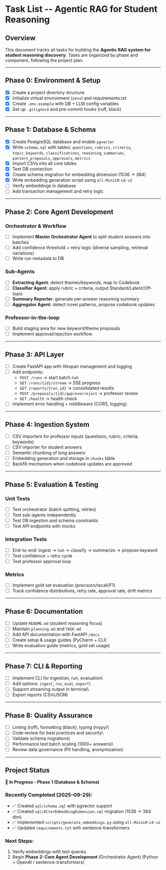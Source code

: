 # Task List -- Agentic RAG for Student Reasoning

## Overview

This document tracks all tasks for building the **Agentic RAG system for
student reasoning discovery**. Tasks are organized by phase and
component, following the project plan.

------------------------------------------------------------------------

## Phase 0: Environment & Setup

-   [X] Create a project directory structure
-   [X] Initialize virtual environment (`venv`) and requirements.txt
-   [X] Create `.env.example` with DB + LLM config variables
-   [X] Set up `.gitignore` and pre-commit hooks (ruff, black)

------------------------------------------------------------------------

## Phase 1: Database & Schema

-   [X] Create PostgreSQL database and enable `pgvector`
-   [X] Write `schema.sql` with tables: `questions`, `rubrics`,
    `criteria`, `topic_keywords`, `classifications`, `reasoning_summaries`,
    `pattern_proposals`, `approvals`, `metrics`
-   [X] Import CSVs into all core tables
-   [X] Test DB connection
-   [X] Create schema migration for embedding dimension (1536 → 384)
-   [X] Write embedding generation script using `all-MiniLM-L6-v2`
-   [ ] Verify embeddings in database
-   [ ] Add transaction management and retry logic

------------------------------------------------------------------------

## Phase 2: Core Agent Development

### Orchestrator & Workflow

-   [ ] Implement **Master Orchestrator Agent** to split student answers
    into batches
-   [ ] Add confidence threshold + retry logic (diverse sampling,
    retrieval variations)
-   [ ] Write run metadata to DB

### Sub-Agents

-   [ ] **Extracting Agent**: detect themes/keywords, map to Codebook
-   [ ] **Classifier Agent**: apply rubric + criteria, output
    Standard/Latent/Off-topic
-   [ ] **Summary Reporter**: generate per-answer reasoning summary
-   [ ] **Aggregator Agent**: detect novel patterns, propose codebook
    updates

### Professor-in-the-loop

-   [ ] Build staging area for new keyword/theme proposals
-   [ ] Implement approval/rejection workflow

------------------------------------------------------------------------

## Phase 3: API Layer

-   [ ] Create FastAPI app with lifespan management and logging
-   [ ] Add endpoints:
    -   `POST /runs` → start batch run
    -   `GET /runs/{id}/stream` → SSE progress
    -   `GET /reports/{run_id}` → consolidated results
    -   `POST /proposals/{id}/approve|reject` → professor review
    -   `GET /health` → health check
-   [ ] Implement error handling + middleware (CORS, logging)

------------------------------------------------------------------------

## Phase 4: Ingestion System

-   [ ] CSV importers for professor inputs (questions, rubric, criteria,
    keywords)
-   [ ] CSV importer for student answers
-   [ ] Semantic chunking of long answers
-   [ ] Embedding generation and storage in `chunks` table
-   [ ] Backfill mechanism when codebook updates are approved

------------------------------------------------------------------------

## Phase 5: Evaluation & Testing

### Unit Tests

-   [ ] Test orchestrator (batch splitting, retries)
-   [ ] Test sub-agents independently
-   [ ] Test DB ingestion and schema constraints
-   [ ] Test API endpoints with mocks

### Integration Tests

-   [ ] End-to-end: ingest → run → classify → summarize → propose
    keyword
-   [ ] Test confidence + retry cycle
-   [ ] Test professor approval loop

### Metrics

-   [ ] Implement gold set evaluation (precision/recall/F1)
-   [ ] Track confidence distributions, retry rate, approval rate, drift
    metrics

------------------------------------------------------------------------

## Phase 6: Documentation

-   [ ] Update `README.md` (student reasoning focus)
-   [ ] Maintain `planning.md` and `TASK.md`
-   [ ] Add API documentation with FastAPI `/docs`
-   [ ] Create setup & usage guides (PyCharm + CLI)
-   [ ] Write evaluation guide (metrics, gold set usage)

------------------------------------------------------------------------

## Phase 7: CLI & Reporting

-   [ ] Implement CLI for ingestion, run, evaluation\
-   [ ] Add options: `ingest`, `run`, `eval`, `export`\
-   [ ] Support streaming output in terminal\
-   [ ] Export reports (CSV/JSON)

------------------------------------------------------------------------

## Phase 8: Quality Assurance

-   [ ] Linting (ruff), formatting (black), typing (mypy)\
-   [ ] Code review for best practices and security\
-   [ ] Validate schema migrations\
-   [ ] Performance test batch scaling (1000+ answers)\
-   [ ] Review data governance (PII handling, anonymization)

------------------------------------------------------------------------

## Project Status

🚧 **In Progress - Phase 1 (Database & Schema)**

### Recently Completed (2025-09-29):
- ✅ Created `sql/schema.sql` with pgvector support
- ✅ Created `sql/AlterEmbeddingDimension.sql` migration (1536 → 384 dim)
- ✅ Implemented `scripts/generate_embeddings.py` using `all-MiniLM-L6-v2`
- ✅ Updated `requirements.txt` with sentence-transformers

### Next Steps:
1. Verify embeddings with test queries
2. Begin **Phase 2: Core Agent Development** (Orchestrator Agent)
 (Python + OpenAI / sentence-transformers)
